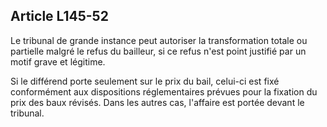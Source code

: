 Article L145-52
----
Le tribunal de grande instance peut autoriser la transformation totale ou
partielle malgré le refus du bailleur, si ce refus n'est point justifié par un
motif grave et légitime.

Si le différend porte seulement sur le prix du bail, celui-ci est fixé
conformément aux dispositions réglementaires prévues pour la fixation du prix
des baux révisés. Dans les autres cas, l'affaire est portée devant le tribunal.
